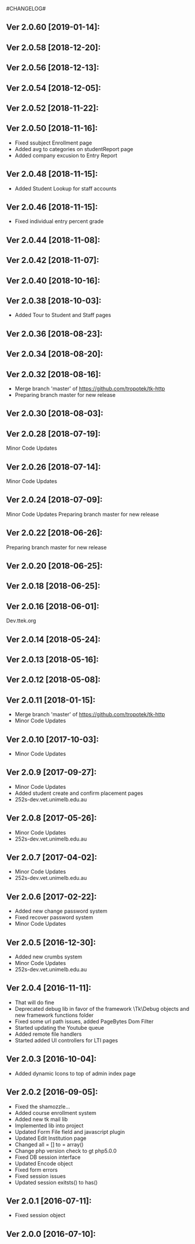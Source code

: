 #CHANGELOG#

Ver 2.0.60 [2019-01-14]:
-------------------------------


Ver 2.0.58 [2018-12-20]:
-------------------------------


Ver 2.0.56 [2018-12-13]:
-------------------------------


Ver 2.0.54 [2018-12-05]:
-------------------------------


Ver 2.0.52 [2018-11-22]:
-------------------------------


Ver 2.0.50 [2018-11-16]:
-------------------------------
  - Fixed ssubject Enrollment page
  - Added avg to categories on studentReport page
  - Added company excusion to Entry Report


Ver 2.0.48 [2018-11-15]:
-------------------------------
  - Added Student Lookup for staff accounts


Ver 2.0.46 [2018-11-15]:
-------------------------------
  - Fixed individual entry percent grade


Ver 2.0.44 [2018-11-08]:
-------------------------------


Ver 2.0.42 [2018-11-07]:
-------------------------------


Ver 2.0.40 [2018-10-16]:
-------------------------------


Ver 2.0.38 [2018-10-03]:
-------------------------------
  - Added Tour to Student and Staff pages


Ver 2.0.36 [2018-08-23]:
-------------------------------


Ver 2.0.34 [2018-08-20]:
-------------------------------


Ver 2.0.32 [2018-08-16]:
-------------------------------
  - Merge branch 'master' of https://github.com/tropotek/tk-http
  - Preparing branch master for new release


Ver 2.0.30 [2018-08-03]:
-------------------------------


Ver 2.0.28 [2018-07-19]:
-------------------------------
Minor Code Updates


Ver 2.0.26 [2018-07-14]:
-------------------------------
Minor Code Updates


Ver 2.0.24 [2018-07-09]:
-------------------------------
Minor Code Updates
Preparing branch master for new release



Ver 2.0.22 [2018-06-26]:
-------------------------------
Preparing branch master for new release


Ver 2.0.20 [2018-06-25]:
-------------------------------


Ver 2.0.18 [2018-06-25]:
-------------------------------


Ver 2.0.16 [2018-06-01]:
-------------------------------
Dev.ttek.org


Ver 2.0.14 [2018-05-24]:
-------------------------------


Ver 2.0.13 [2018-05-16]:
-------------------------------


Ver 2.0.12 [2018-05-08]:
-------------------------------


Ver 2.0.11 [2018-01-15]:
-------------------------------
 - Merge branch 'master' of https://github.com/tropotek/tk-http
 - Minor Code Updates


Ver 2.0.10 [2017-10-03]:
-------------------------------
 - Minor Code Updates


Ver 2.0.9 [2017-09-27]:
-------------------------------
 - Minor Code Updates
 - Added student create and confirm placement pages
 - 252s-dev.vet.unimelb.edu.au


Ver 2.0.8 [2017-05-26]:
-------------------------------
 - Minor Code Updates
 - 252s-dev.vet.unimelb.edu.au


Ver 2.0.7 [2017-04-02]:
-------------------------------
 - Minor Code Updates
 - 252s-dev.vet.unimelb.edu.au


Ver 2.0.6 [2017-02-22]:
-------------------------------
 - Added new change password system
 - Fixed recover password system
 - Minor Code Updates


Ver 2.0.5 [2016-12-30]:
-------------------------------
 - Added new crumbs system
 - Minor Code Updates
 - 252s-dev.vet.unimelb.edu.au


Ver 2.0.4 [2016-11-11]:
-------------------------------
 - That will do fine
 - Deprecated debug lib in favor of the framework \Tk\Debug objects and new framework functions folder
 - Fixed some url path issues, added PageBytes Dom Filter
 - Started updating the Youtube queue
 - Added remote file handlers
 - Started added UI controllers for LTI pages


Ver 2.0.3 [2016-10-04]:
-------------------------------
 - Added dynamic Icons to top of admin index page


Ver 2.0.2 [2016-09-05]:
-------------------------------
 - Fixed the shamozzle...
 - Added course enrollment system
 - Added new tk mail lib
 - Implemented lib into project
 - Updated Form File field and javascript plugin
 - Updated Edit Institution page
 - Changed all = [] to = array()
 - Change php version check to gt php5.0.0
 - Fixed DB session interface
 - Updated Encode object
 - Fixed form errors
 - Fixed session issues
 - Updated session exitsts() to has()


Ver 2.0.1 [2016-07-11]:
-------------------------------
 - Fixed session object


Ver 2.0.0 [2016-07-10]:
-------------------------------



